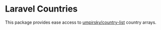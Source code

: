 # Laravel Countries

This package provides ease access to [umpirsky/country-list](https://github.com/umpirsky/country-list) country arrays.
